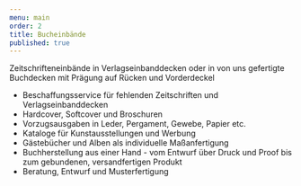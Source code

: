 ```yaml
---
menu: main
order: 2
title: Bucheinbände
published: true
---
```

Zeitschrifteneinbände in Verlagseinbanddecken oder in von uns gefertigte Buchdecken mit Prägung auf Rücken und Vorderdeckel

- Beschaffungsservice für fehlenden Zeitschriften und Verlagseinbanddecken
- Hardcover, Softcover und Broschuren
- Vorzugsausgaben in Leder, Pergament, Gewebe, Papier etc.
- Kataloge für Kunstausstellungen und Werbung
- Gästebücher und Alben als individuelle Maßanfertigung
- Buchherstellung aus einer Hand - vom Entwurf über Druck und Proof bis zum gebundenen, versandfertigen Produkt
- Beratung, Entwurf und Musterfertigung
